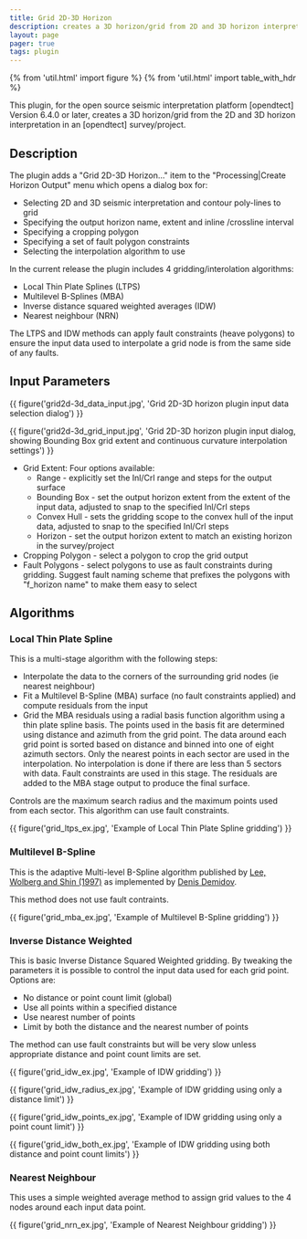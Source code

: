 ```yaml
---
title: Grid 2D-3D Horizon
description: creates a 3D horizon/grid from 2D and 3D horizon interpretation
layout: page
pager: true
tags: plugin
---
```


{% from 'util.html' import figure %}
{% from 'util.html' import table_with_hdr %}

This plugin, for the open source seismic interpretation platform [opendtect] Version 6.4.0 or later, creates a 3D horizon/grid from the 2D and 3D horizon interpretation in an [opendtect] survey/project. 

## Description

The plugin adds a "Grid 2D-3D Horizon..." item to the "Processing|Create Horizon Output" menu which opens a dialog box for:

-  Selecting 2D and 3D seismic interpretation and contour poly-lines to grid
-  Specifying the output horizon name, extent and inline /crossline interval
-  Specifying a cropping polygon 
-  Specifying a set of fault polygon constraints
-  Selecting the interpolation algorithm to use

In the current release the plugin includes 4 gridding/interolation algorithms:

-  Local Thin Plate Splines (LTPS)
-  Multilevel B-Splines (MBA)
-  Inverse distance squared weighted averages (IDW)
-  Nearest neighbour (NRN)

The LTPS and IDW methods can apply fault constraints (heave polygons) to ensure the input data used to interpolate a grid node is from the same side of any faults.

## Input Parameters

{{ figure('grid2d-3d_data_input.jpg', 'Grid 2D-3D horizon plugin input data selection dialog') }}

{{ figure('grid2d-3d_grid_input.jpg', 'Grid 2D-3D horizon plugin input dialog, showing Bounding Box grid extent and continuous curvature interpolation settings') }}

-  Grid Extent: Four options available:
    -  Range - explicitly set the Inl/Crl range and steps for the output surface
    -  Bounding Box - set the output horizon extent from the extent of the input data, adjusted to snap to the specified Inl/Crl steps
    -  Convex Hull - sets the gridding scope to the convex hull of the input data, adjusted to snap to the specified Inl/Crl steps
    -  Horizon - set the output horizon extent to match an existing horizon in the survey/project
-  Cropping Polygon - select a polygon to crop the grid output
-  Fault Polygons - select  polygons to use as fault constraints during gridding. Suggest fault naming scheme that prefixes the polygons with "f_horizon name" to make them easy to select

## Algorithms
### Local Thin Plate Spline
This is a multi-stage algorithm with the following steps:

-  Interpolate the data to the corners of the surrounding grid nodes (ie nearest neighbour)
-  Fit a Multilevel B-Spline (MBA) surface (no fault constraints applied) and compute residuals from the input
-  Grid the MBA residuals using a radial basis function algorithm using a thin plate spline basis. The points used in the basis fit are determined using distance and azimuth from the grid point. The data around each grid point is sorted based on distance and binned into one of eight azimuth sectors. Only the nearest points in each sector are used in the interpolation. No interpolation is done if there are less than 5 sectors with data. Fault constraints are used in this stage. The residuals are added to the MBA stage output to produce the final surface.

Controls are the maximum search radius and the maximum points used from each sector. This algorithm can use fault constraints.

{{ figure('grid_ltps_ex.jpg', 'Example of Local Thin Plate Spline gridding') }}

### Multilevel B-Spline
This is the adaptive Multi-level B-Spline algorithm published by [Lee, Wolberg and Shin (1997)](https://ieeexplore.ieee.org/document/620490 "Scattered Data Interpolation with Multilevel B-Splines. Seungyong Lee, George Wolberg, and Sung Yong Shin,  IEEE TRANSACTIONS ON VISUALIZATION AND COMPUTER GRAPHICS, VOL. 3, NO. 3, JULY–SEPTEMBER 1997") as implemented by [Denis Demidov](https://github.com/ddemidov/mba). 

This method does not use fault contraints.

{{ figure('grid_mba_ex.jpg', 'Example of Multilevel B-Spline gridding') }}

### Inverse Distance Weighted
This is basic Inverse Distance Squared Weighted gridding. By tweaking the parameters it is possible to control the input data used for each grid point. Options are:

-   No distance or point count limit (global)
-   Use all points within a specified distance
-   Use nearest number of points
-   Limit by both the distance and the nearest number of points

The method can use fault constraints but will be very slow unless appropriate distance and point count limits are set.

{{ figure('grid_idw_ex.jpg', 'Example of IDW gridding') }}

{{ figure('grid_idw_radius_ex.jpg', 'Example of IDW gridding using only a distance limit') }}

{{ figure('grid_idw_points_ex.jpg', 'Example of IDW gridding using only a point count limit') }}

{{ figure('grid_idw_both_ex.jpg', 'Example of IDW gridding using both distance and point count limits') }}

### Nearest Neighbour
This uses a simple weighted average method to assign grid values to the 4 nodes around each input data point.

{{ figure('grid_nrn_ex.jpg', 'Example of Nearest Neighbour gridding') }}



